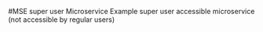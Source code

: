 #MSE super user 
Microservice Example super user accessible microservice (not accessible by regular users)